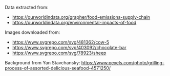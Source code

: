 Data extracted from: 
 - https://ourworldindata.org/grapher/food-emissions-supply-chain
 - https://ourworldindata.org/environmental-impacts-of-food

Images downloaded from:
 - https://www.svgrepo.com/svg/481362/cow-5
 - https://www.svgrepo.com/svg/403092/chocolate-bar
 - https://www.svgrepo.com/svg/78923/sheep

Background from Yan Stavchansky: https://www.pexels.com/photo/grilling-process-of-assorted-delicious-seafood-4571250/